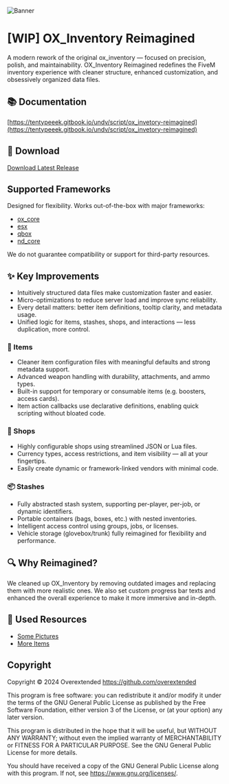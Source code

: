 ![Banner](https://i.imgur.com/g1Ba4hm.png)

# [WIP] OX_Inventory Reimagined

A modern rework of the original ox_inventory — focused on precision, polish, and maintainability. OX_Inventory Reimagined redefines the FiveM inventory experience with cleaner structure, enhanced customization, and obsessively organized data files.

## 📚 Documentation

[https://tentypeeek.gitbook.io/undv/script/ox_invetory-reimagined](https://tentypeeek.gitbook.io/undv/script/ox_invetory-reimagined)

## 💾 Download

[Download Latest Release](https://github.com/TenTypeeek/ox_inventory_reimagined/releases/tag/items)

## Supported Frameworks

Designed for flexibility. Works out-of-the-box with major frameworks:

- [ox_core](https://github.com/overextended/ox_core)
- [esx](https://github.com/esx-framework/esx_core)
- [qbox](https://github.com/Qbox-project/qbx_core)
- [nd_core](https://github.com/ND-Framework/ND_Core)

We do not guarantee compatibility or support for third-party resources.

## ✨ Key Improvements

- Intuitively structured data files make customization faster and easier.
- Micro-optimizations to reduce server load and improve sync reliability.
- Every detail matters: better item definitions, tooltip clarity, and metadata usage.
- Unified logic for items, stashes, shops, and interactions — less duplication, more control.

### 🧩 Items

- Cleaner item configuration files with meaningful defaults and strong metadata support.
- Advanced weapon handling with durability, attachments, and ammo types.
- Built-in support for temporary or consumable items (e.g. boosters, access cards).
- Item action callbacks use declarative definitions, enabling quick scripting without bloated code.

### 🏪 Shops

- Highly configurable shops using streamlined JSON or Lua files.
- Currency types, access restrictions, and item visibility — all at your fingertips.
- Easily create dynamic or framework-linked vendors with minimal code.

### 📦 Stashes

- Fully abstracted stash system, supporting per-player, per-job, or dynamic identifiers.
- Portable containers (bags, boxes, etc.) with nested inventories.
- Intelligent access control using groups, jobs, or licenses.
- Vehicle storage (glovebox/trunk) fully reimagined for flexibility and performance.

## 🔍 Why Reimagined?

We cleaned up OX_Inventory by removing outdated images and replacing them with more realistic ones. We also set custom progress bar texts and enhanced the overall experience to make it more immersive and in-depth.

## 🔁 Used Resources

- [Some Pictures](https://github.com/bitc0de/fivem-items-gallery/tree/main)
- [More Items](https://github.com/davefl67/mi_ox_items_template)

## Copyright

Copyright © 2024 Overextended https://github.com/overextended

This program is free software: you can redistribute it and/or modify it under the terms of the GNU General Public License as published by the Free Software Foundation, either version 3 of the License, or (at your option) any later version.

This program is distributed in the hope that it will be useful, but WITHOUT ANY WARRANTY; without even the implied warranty of MERCHANTABILITY or FITNESS FOR A PARTICULAR PURPOSE. See the GNU General Public License for more details.

You should have received a copy of the GNU General Public License along with this program. If not, see https://www.gnu.org/licenses/.
